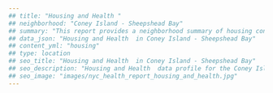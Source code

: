 ```yaml
---
## title: "Housing and Health "
## neighborhood: "Coney Island - Sheepshead Bay"
## summary: "This report provides a neighborhood summary of housing conditions and related health outcomes. It also describes population characteristics that can increase vulnerability to housing hazards."
## data_json: "Housing and Health  in Coney Island - Sheepshead Bay"
## content_yml: "housing"
## type: location
## seo_title: "Housing and Health  in Coney Island - Sheepshead Bay"
## seo_description: "Housing and Health  data profile for the Coney Island - Sheepshead Bay neighborhood of NYC."
## seo_image: "images/nyc_health_report_housing_and_health.jpg"
---
```

